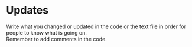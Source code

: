 # Updates
Write what you changed or updated in the code or the text file in order for people to know what is going on. <br>
Remember to add comments in the code.
